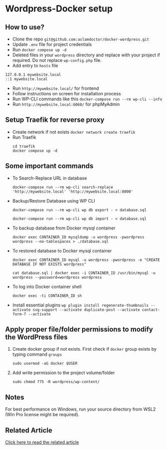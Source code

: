 # Wordpress-Docker setup

## How to use?

- Clone the repo `git@github.com:aslamdoctor/docker-wordpress.git`
- Update `.env` file for project credentials
- Run `docker compose up -d`
- Deleted files in your `wordpress` directory and replace with your project if required. Do not replace `wp-config.php` file.
- Add entry to `hosts` file

```
127.0.0.1 mywebsite.local
::1 mywebsite.local
```

- Run `http://mywebsite.local/` for frontend
- Follow instructions on screen for installation process
- Run WP-CLI commands like this `docker-compose run --rm wp-cli --info`
- Run `http://mywebsite.local:6060/` for phpMyAdmin

## Setup Traefik for reverse proxy

- Create network if not exists
  `docker network create traefik`
- Run Traefik
  ```
  cd traefik
  docker compose up -d
  ```

## Some important commands

- To Search-Replace URL in database

  `docker-compose run --rm wp-cli search-replace 'http://mywebsite.local' 'http://mywebsite.local:8000'`

- Backup/Restore Database using WP CLI

  `docker-compose run --rm wp-cli wp db export - > database.sql`

  `docker-compose run --rm wp-cli wp db import - < database.sql`

- To backup database from Docker mysql container

  `docker exec CONTAINER_ID mysqldump -u wordpress -pwordpress wordpress --no-tablespaces > ./database.sql`

- To restored database to Docker mysql container

  `docker exec CONTAINER_ID mysql -u wordpress -pwordpress -e "CREATE DATABASE IF NOT EXISTS wordpress"`

  `cat database.sql | docker exec -i CONTAINER_ID /usr/bin/mysql -u wordpress --password=wordpress wordpress`

- To log into Docker container shell

  `docker exec -ti CONTAINER_ID sh`

- Install essential plugins
  `wp plugin install regenerate-thumbnails --activate svg-support --activate duplicate-post --activate contact-form-7 --activate`

## Apply proper file/folder permissions to modify the WordPress files

1. Create docker group if not exists. First check if `docker` group exists by typing command `groups`

   `sudo usermod -aG docker $USER`

2. Add write permission to the project volume/folder

   `sudo chmod 775 -R wordpress/wp-content/`

## Notes

For best performance on Windows, run your source directory from WSL2 (Win Pro license might be required).

## Related Article

[Click here to read the related article](https://www.aslamdoctor.com/docker-wordpress-web-development-stack/)
